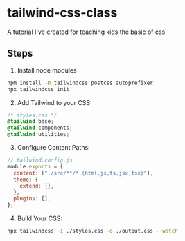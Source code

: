 # tailwind-css-class
A tutorial I've created for teaching kids the basic of css

## Steps
1. Install node modules 
```bash
npm install -D tailwindcss postcss autoprefixer
npx tailwindcss init
```
2. Add Tailwind to your CSS:
```css 
/* styles.css */
@tailwind base;
@tailwind components;
@tailwind utilities;
```
3. 	Configure Content Paths:
```js
// tailwind.config.js
module.exports = {
  content: ["./src/**/*.{html,js,ts,jsx,tsx}"],
  theme: {
    extend: {},
  },
  plugins: [],
};
```
4. Build Your CSS:
```bash
npx tailwindcss -i ./styles.css -o ./output.css --watch
```
